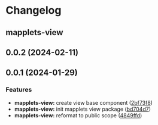 # Changelog

## mapplets-view

## 0.0.2 (2024-02-11)



## 0.0.1 (2024-01-29)


### Features

* **mapplets-view:** create view base component ([2bf73f8](https://github.com/mapplesorg/mapplets/commit/2bf73f844b01f4c296ad807daa9df727cbbf3c57))
* **mapplets-view:** init mapplets view package ([bd704d7](https://github.com/mapplesorg/mapplets/commit/bd704d7a1c7da9dfb4c7b03a57d293b65b6c0fdf))
* **mapplets-view:** reformat to public scope ([4849ffd](https://github.com/mapplesorg/mapplets/commit/4849ffd2e54f8c5760d86cd8e9aa57bea75d218c))


